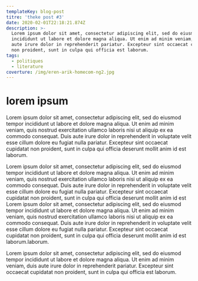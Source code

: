 ```yaml
---
templateKey: blog-post
titre: 'theke post #3'
date: 2020-02-01T22:18:21.874Z
description: >-
  Lorem ipsum dolor sit amet, consectetur adipiscing elit, sed do eiusmod tempor
  incididunt ut labore et dolore magna aliqua. Ut enim ad minim veniam, duis
  aute irure dolor in reprehenderit pariatur. Excepteur sint occaecat cupidatat
  non proident, sunt in culpa qui officia est laborum.
tags:
  - politiques
  - literature
coverture: /img/eren-arik-homecom-ng2.jpg
---
```

# lorem ipsum

Lorem ipsum dolor sit amet, consectetur adipiscing elit, sed do eiusmod tempor incididunt ut labore et dolore magna aliqua. Ut enim ad minim veniam, quis nostrud exercitation ullamco laboris nisi ut aliquip ex ea commodo consequat. Duis aute irure dolor in reprehenderit in voluptate velit esse cillum dolore eu fugiat nulla pariatur. Excepteur sint occaecat cupidatat non proident, sunt in culpa qui officia deserunt mollit anim id est laborum.

Lorem ipsum dolor sit amet, consectetur adipiscing elit, sed do eiusmod tempor incididunt ut labore et dolore magna aliqua. Ut enim ad minim veniam, quis nostrud exercitation ullamco laboris nisi ut aliquip ex ea commodo consequat. Duis aute irure dolor in reprehenderit in voluptate velit esse cillum dolore eu fugiat nulla pariatur. Excepteur sint occaecat cupidatat non proident, sunt in culpa qui officia deserunt mollit anim id est Lorem ipsum dolor sit amet, consectetur adipiscing elit, sed do eiusmod tempor incididunt ut labore et dolore magna aliqua. Ut enim ad minim veniam, quis nostrud exercitation ullamco laboris nisi ut aliquip ex ea commodo consequat. Duis aute irure dolor in reprehenderit in voluptate velit esse cillum dolore eu fugiat nulla pariatur. Excepteur sint occaecat cupidatat non proident, sunt in culpa qui officia deserunt mollit anim id est laborum.laborum.

Lorem ipsum dolor sit amet, consectetur adipiscing elit, sed do eiusmod tempor incididunt ut labore et dolore magna aliqua. Ut enim ad minim veniam, duis aute irure dolor in reprehenderit pariatur. Excepteur sint occaecat cupidatat non proident, sunt in culpa qui officia est laborum.
